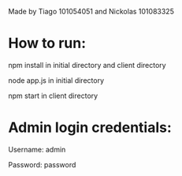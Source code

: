 Made by Tiago 101054051 and Nickolas 101083325

# How to run:
npm install in initial directory and client directory

node app.js in initial directory

npm start in client directory

# Admin login credentials:
Username: admin

Password: password
